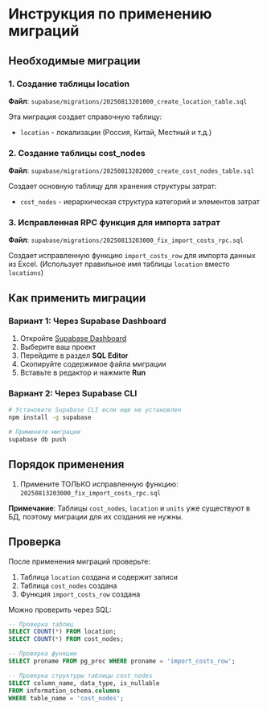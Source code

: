 # Инструкция по применению миграций

## Необходимые миграции

### 1. Создание таблицы location
**Файл**: `supabase/migrations/20250813201000_create_location_table.sql`

Эта миграция создает справочную таблицу:
- `location` - локализации (Россия, Китай, Местный и т.д.)

### 2. Создание таблицы cost_nodes
**Файл**: `supabase/migrations/20250813202000_create_cost_nodes_table.sql`

Создает основную таблицу для хранения структуры затрат:
- `cost_nodes` - иерархическая структура категорий и элементов затрат

### 3. Исправленная RPC функция для импорта затрат
**Файл**: `supabase/migrations/20250813203000_fix_import_costs_rpc.sql`

Создает исправленную функцию `import_costs_row` для импорта данных из Excel.
(Использует правильное имя таблицы `location` вместо `locations`)

## Как применить миграции

### Вариант 1: Через Supabase Dashboard

1. Откройте [Supabase Dashboard](https://supabase.com/dashboard)
2. Выберите ваш проект
3. Перейдите в раздел **SQL Editor**
4. Скопируйте содержимое файла миграции
5. Вставьте в редактор и нажмите **Run**

### Вариант 2: Через Supabase CLI

```bash
# Установите Supabase CLI если еще не установлен
npm install -g supabase

# Примените миграции
supabase db push
```

## Порядок применения

1. Примените ТОЛЬКО исправленную функцию: `20250813203000_fix_import_costs_rpc.sql`

**Примечание**: Таблицы `cost_nodes`, `location` и `units` уже существуют в БД, поэтому миграции для их создания не нужны.

## Проверка

После применения миграций проверьте:
1. Таблица `location` создана и содержит записи
2. Таблица `cost_nodes` создана
3. Функция `import_costs_row` создана

Можно проверить через SQL:
```sql
-- Проверка таблиц
SELECT COUNT(*) FROM location;
SELECT COUNT(*) FROM cost_nodes;

-- Проверка функции
SELECT proname FROM pg_proc WHERE proname = 'import_costs_row';

-- Проверка структуры таблицы cost_nodes
SELECT column_name, data_type, is_nullable 
FROM information_schema.columns 
WHERE table_name = 'cost_nodes';
```